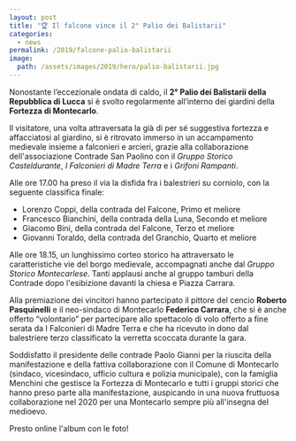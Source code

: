 ```yaml
---
layout: post
title: "🏆 Il falcone vince il 2° Palio dei Balistarii"
categories:
  - news
permalink: /2019/falcone-palio-balistarii
image:
  path: /assets/images/2019/hero/palio-balistarii.jpg
---
```


Nonostante l’eccezionale ondata di caldo, il **2° Palio dei Balistarii della
Repubblica di Lucca** si è svolto regolarmente all’interno dei giardini della
**Fortezza di Montecarlo**.

<!-- more -->

Il visitatore, una volta attraversata la già di per sé suggestiva fortezza e
affacciatosi al giardino, si è ritrovato immerso in un accampamento medievale
insieme a falconieri e arcieri, grazie alla collaborazione dell'associazione
Contrade San Paolino con il *Gruppo Storico Casteldurante*, *I Falconieri di Madre
Terra* e i *Grifoni Rampanti*.

Alle ore 17.00 ha preso il via la disfida fra i balestrieri su corniolo, con la
seguente classifica finale:

* Lorenzo Coppi, della contrada del Falcone, Primo et meliore
* Francesco Bianchini, della contrada della Luna, Secondo et meliore
* Giacomo Bini, della contrada del Falcone, Terzo et meliore
* Giovanni Toraldo, della contrada del Granchio, Quarto et meliore

Alle ore 18.15, un lunghissimo corteo storico ha attraversato le caratteristiche
vie del borgo medievale, accompagnati anche dal *Gruppo Storico Montecarlese*.
Tanti applausi anche al gruppo tamburi della Contrade dopo l'esibizione davanti
la chiesa e Piazza Carrara.

Alla premiazione dei vincitori hanno partecipato il pittore del cencio **Roberto
Pasquinelli** e il neo-sindaco di Montecarlo **Federico Carrara**, che si è
anche offerto “volontario” per partecipare allo spettacolo di volo offerto a
fine serata da I Falconieri di Madre Terra e che ha ricevuto in dono dal
balestriere terzo classificato la verretta scoccata durante la gara.

Soddisfatto il presidente delle contrade Paolo Gianni per la riuscita della
manifestazione e della fattiva collaborazione con il Comune di Montecarlo
(sindaco, vicesindaco, ufficio cultura e polizia municipale), con la famiglia
Menchini che gestisce la Fortezza di Montecarlo e tutti i gruppi storici che
hanno preso parte alla manifestazione, auspicando in una nuova fruttuosa
collaborazione nel 2020 per una Montecarlo sempre più all'insegna del medioevo.

Presto online l'album con le foto!
